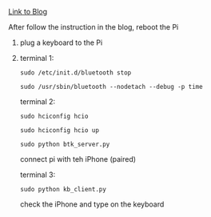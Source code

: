 [Link to Blog](http://yetanotherpointlesstechblog.blogspot.com/2016/04/emulating-bluetooth-keyboard-with.html)


After follow the instruction in the blog, reboot the Pi

1. plug a keyboard to the Pi

2. terminal 1: 

    ```
    sudo /etc/init.d/bluetooth stop
    
    sudo /usr/sbin/bluetooth --nodetach --debug -p time
    
    ```
   terminal 2:
   
   ```
   sudo hciconfig hcio 
   
   sudo hciconfig hcio up
   
   sudo python btk_server.py
   
   ```
   connect pi with teh iPhone (paired)
   
   terminal 3:
   
   ```
   sudo python kb_client.py
   ```
   
   check the iPhone and type on the keyboard
   
   
   
   
